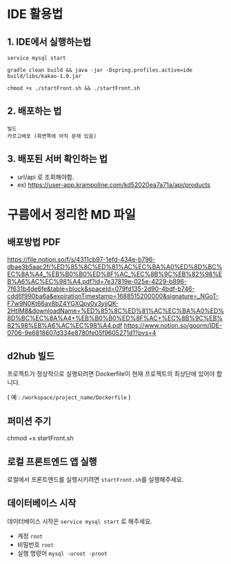 # IDE 활용법

## 1. IDE에서 실행하는법
```text
service mysql start
```

```text
gradle clean build && java -jar -Dspring.profiles.active=ide build/libs/kakao-1.0.jar

chmod +x ./startFront.sh && ./startFront.sh
```

## 2.  배포하는 법
```text
빌드
카르고배포 (화면쪽에 아직 문제 있음)
```

## 3. 배포된 서버 확인하는 법
- url/api 로 조회해야함.
- ex) https://user-app.krampoline.com/kd52020ea7a71a/api/products

# 구름에서 정리한 MD 파일

## 배포방법 PDF
https://file.notion.so/f/s/4311cb97-1efd-434e-b796-dbae3b5aac2f/%ED%85%8C%ED%81%AC%EC%BA%A0%ED%8D%BC%EC%8A%A4_%EB%B0%B0%ED%8F%AC_%EC%8B%9C%EB%82%98%EB%A6%AC%EC%98%A4.pdf?id=7e37819e-025e-4229-b896-7f631b4de6fe&table=block&spaceId=079fd135-2d90-4bdf-b746-cdd6f990ba6a&expirationTimestamp=1688515200000&signature=_NGoT-F7w9N0Kt66av8bZ4YGXQpy0y3yijQK-2HtIM8&downloadName=%ED%85%8C%ED%81%AC%EC%BA%A0%ED%8D%BC%EC%8A%A4+%EB%B0%B0%ED%8F%AC+%EC%8B%9C%EB%82%98%EB%A6%AC%EC%98%A4.pdf
https://www.notion.so/goorm/IDE-0706-9e6818607d334e8780fe05f9605271d1?pvs=4

## d2hub 빌드
프로젝트가 정상적으로 실행되려면 Dockerfile이 현재 프로젝트의 최상단에 있어야 합니다.

( 예 : `/workspace/project_name/Dockerfile` )

## 퍼미션 주기
chmod +x startFront.sh

## 로컬 프론트엔드 앱 실행
로컬에서 프론트엔드를 실행시키려면 `startFront.sh`를 실행해주세요.

## 데이터베이스 시작
데이터베이스 시작은 `service mysql start` 로 해주세요.
- 계정 `root`
- 비밀번호 `root`
- 실행 명령어 `mysql -uroot -proot`
